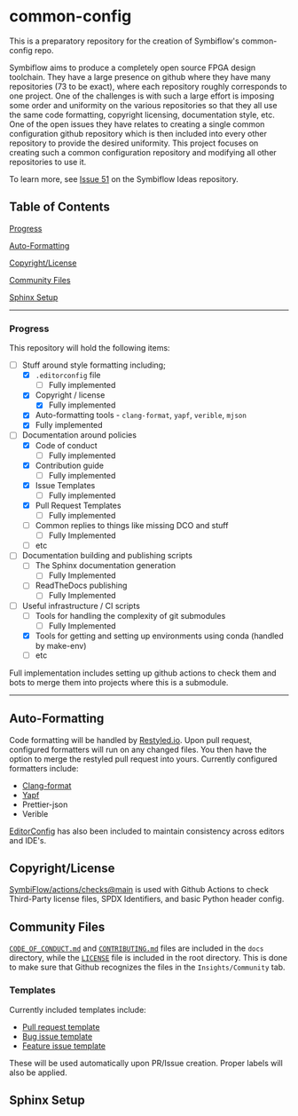 # common-config

This is a preparatory repository for the creation of Symbiflow's common-config repo.

Symbiflow aims to produce a completely open source FPGA design toolchain.  They have a large presence on github where they have many repositories (73 to be exact), where each repository roughly corresponds to one project.  One of the challenges is with such a large effort is imposing some order and uniformity on the various repositories so that they all use the same code formatting, copyright licensing, documentation style, etc.  One of the open issues they have relates to creating a single common configuration github repository which is then included into every other repository to provide the desired uniformity.  This project focuses on creating such a common configuration repository and modifying all other repositories to use it.

To learn more, see [Issue 51](https://github.com/SymbiFlow/ideas/issues/51) on the Symbiflow Ideas repository.

## Table of Contents
[Progress](#progress)

[Auto-Formatting](#auto-formatting)

[Copyright/License](#copyright)

[Community Files](#community-files)

[Sphinx Setup](#sphinx)

---

### <a name="progress"/> Progress


This repository will hold the following items:

* [ ] Stuff around style formatting including;
  * [x] `.editorconfig` file 
    * [ ] Fully implemented
  * [x] Copyright / license
    * [x] Fully implemented
  * [x]  Auto-formatting tools - `clang-format`, `yapf`, `verible`, `mjson`
    * [x] Fully implemented
* [ ] Documentation around policies
  * [x] Code of conduct
    * [ ] Fully implemented
  * [x] Contribution guide
    * [ ] Fully implemented
  * [x] Issue Templates
    * [ ] Fully implemented
  * [x] Pull Request Templates
    * [ ] Fully implemented
  * [ ] Common replies to things like missing DCO and stuff
    * [ ] Fully Implemented
  * [ ] etc
* [ ] Documentation building and publishing scripts
  * [ ] The Sphinx documentation generation
    * [ ] Fully Implemented
  * [ ] ReadTheDocs publishing
    * [ ] Fully Implemented
* [ ] Useful infrastructure / CI scripts
  * [ ] Tools for handling the complexity of git submodules
    * [ ] Fully Implemented
  * [x] Tools for getting and setting up environments using conda (handled by make-env)
  * [ ] etc

Full implementation includes setting up github actions to check them and bots to merge them into projects where this is a submodule.

---

## <a name="auto-formatting"/> Auto-Formatting

Code formatting will be handled by [Restyled.io](restyled.io). Upon pull request, configured formatters will run on any changed files. You then have the option to merge the restyled pull request into yours. Currently configured formatters include:
* [Clang-format](../formatter-files/.clang-format)
* [Yapf](../formatter-files/.style.yapf)
* Prettier-json
* Verible

[EditorConfig](https://editorconfig.org/) has also been included to maintain consistency across editors and IDE's.

## <a name="copyright"/> Copyright/License

[SymbiFlow/actions/checks@main](https://github.com/SymbiFlow/actions/tree/main/checks) is used with Github Actions to check Third-Party license files, SPDX Identifiers, and basic Python header config.

## <a name="community-files"/> Community Files

[`CODE_OF_CONDUCT.md`](./CODE_OF_CONDUCT.md) and [`CONTRIBUTING.md`](./CONTRIBUTING.md) files are included in the `docs` directory, while the [`LICENSE`](../LICENSE) file is included in the root directory. This is done to make sure that Github recognizes the files in the `Insights/Community` tab.

### Templates

Currently included templates include:
* [Pull request template](../.github/pull_request_template.md)
* [Bug issue template](../.github/ISSUE_TEMPLATE/ISSUE_TEMPLATE-BUG.md)
* [Feature issue template](../.github/ISSUE_TEMPLATE/ISSUE_TEMPLATE-FEATURE.md)

These will be used automatically upon PR/Issue creation. Proper labels will also be applied.

## <a name="sphinx"/> Sphinx Setup

